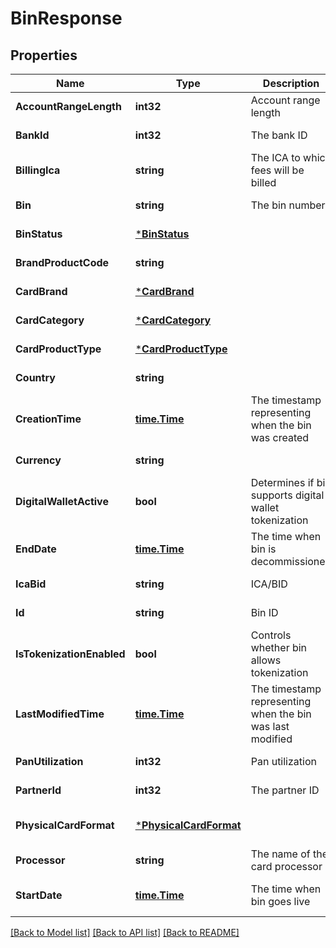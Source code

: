 # BinResponse

## Properties
Name | Type | Description | Notes
------------ | ------------- | ------------- | -------------
**AccountRangeLength** | **int32** | Account range length | [default to null]
**BankId** | **int32** | The bank ID | [default to null]
**BillingIca** | **string** | The ICA to which fees will be billed | [default to null]
**Bin** | **string** | The bin number | [default to null]
**BinStatus** | [***BinStatus**](bin_status.md) |  | [default to null]
**BrandProductCode** | **string** |  | [default to null]
**CardBrand** | [***CardBrand**](card_brand.md) |  | [default to null]
**CardCategory** | [***CardCategory**](card_category.md) |  | [default to null]
**CardProductType** | [***CardProductType**](card_product_type.md) |  | [default to null]
**Country** | **string** |  | [default to null]
**CreationTime** | [**time.Time**](time.Time.md) | The timestamp representing when the bin was created | [default to null]
**Currency** | **string** |  | [default to null]
**DigitalWalletActive** | **bool** | Determines if bin supports digital wallet tokenization | [optional] [default to false]
**EndDate** | [**time.Time**](time.Time.md) | The time when bin is decommissioned | [optional] [default to null]
**IcaBid** | **string** | ICA/BID | [default to null]
**Id** | **string** | Bin ID | [default to null]
**IsTokenizationEnabled** | **bool** | Controls whether bin allows tokenization | [default to false]
**LastModifiedTime** | [**time.Time**](time.Time.md) | The timestamp representing when the bin was last modified | [default to null]
**PanUtilization** | **int32** | Pan utilization | [default to null]
**PartnerId** | **int32** | The partner ID | [default to null]
**PhysicalCardFormat** | [***PhysicalCardFormat**](physical_card_format.md) |  | [optional] [default to null]
**Processor** | **string** | The name of the card processor | [default to null]
**StartDate** | [**time.Time**](time.Time.md) | The time when bin goes live | [optional] [default to null]

[[Back to Model list]](../README.md#documentation-for-models) [[Back to API list]](../README.md#documentation-for-api-endpoints) [[Back to README]](../README.md)

